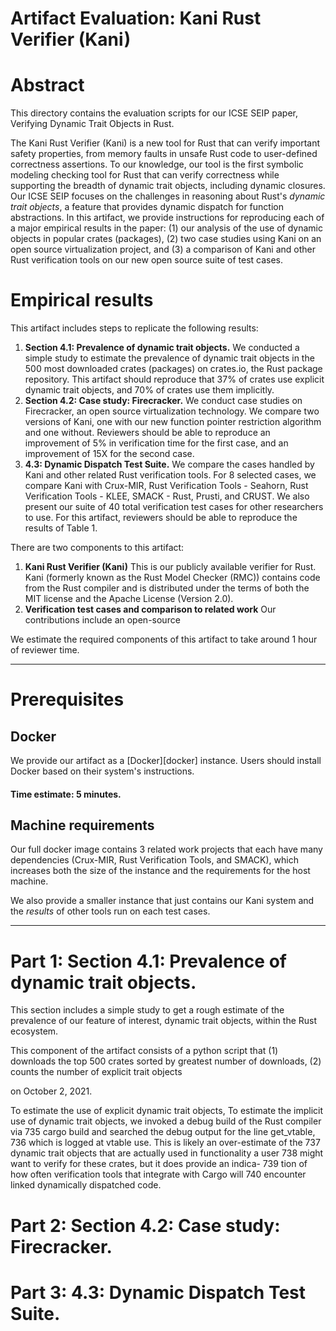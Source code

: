 # Artifact Evaluation: Kani Rust Verifier (Kani)


# Abstract
This directory contains the evaluation scripts for our ICSE SEIP paper, Verifying Dynamic Trait Objects in Rust.

The Kani Rust Verifier (Kani) is a new tool for Rust that can verify important safety properties, from memory faults in unsafe Rust code to user-defined correctness assertions. 
To our knowledge, our tool is the first symbolic modeling checking tool for Rust that can verify correctness while supporting the breadth of dynamic trait objects, including dynamic closures. 
Our ICSE SEIP focuses on the challenges in reasoning about Rust's _dynamic trait objects_, a feature that provides dynamic dispatch for function abstractions.
In this artifact, we provide instructions for reproducing each of a major empirical results in the paper: (1) our analysis of the use of dynamic objects in popular crates (packages), (2) two case studies using Kani on an open source virtualization project, and (3) a comparison of Kani and other Rust verification tools on our new open source suite of test cases. 


# Empirical results

This artifact includes steps to replicate the following results:

1. **Section 4.1: Prevalence of dynamic trait objects.** We conducted a simple study to estimate the prevalence of dynamic trait objects in the 500 most downloaded crates (packages) on crates.io, the Rust package repository.  This artifact should reproduce that 37% of crates use explicit dynamic trait objects, and 70% of crates use them implicitly.
2. **Section 4.2: Case study: Firecracker.** We conduct case studies on Firecracker, an open source virtualization technology.
We compare two versions of Kani, one with our new function pointer restriction algorithm and one without. Reviewers should be able to reproduce an improvement of 5% in verification time for the first case, and an improvement of 15X for the second case.
3. **4.3: Dynamic Dispatch Test Suite.** We compare the cases handled by Kani and other related Rust verification tools. For 8 selected cases, we compare Kani with Crux-MIR, Rust Verification Tools - Seahorn, Rust Verification Tools - KLEE, SMACK - Rust, Prusti, and CRUST. We also present our suite of 40 total verification test cases for other researchers to use. For this artifact, reviewers should be able to reproduce the results of Table 1.

There are two components to this artifact:
1. **Kani Rust Verifier (Kani)** This is our publicly available verifier for Rust. Kani (formerly known as the Rust Model Checker (RMC)) contains code from the Rust compiler and is distributed under the terms of both the MIT license and the Apache License (Version 2.0).
2. **Verification test cases and comparison to related work** Our contributions include an open-source 
  
We estimate the required components of this artifact to take around 1 hour of reviewer time.

----

# Prerequisites

## Docker

We provide our artifact as a [Docker][docker] instance. Users should install Docker based on their system's instructions.

#### Time estimate: 5 minutes.

## Machine requirements

Our full docker image contains 3 related work projects that each have many dependencies (Crux-MIR, Rust Verification Tools, and SMACK), which increases both the size of the instance and the requirements for the host machine.

We also provide a smaller instance that just contains our Kani system and the _results_ of other tools run on each test cases.

----

# Part 1: Section 4.1: Prevalence of dynamic trait objects.

This section includes a simple study to get a rough estimate of the prevalence of our feature of interest, dynamic trait objects, within the Rust ecosystem. 

This component of the artifact consists of a python script that (1) downloads the top 500 crates sorted by greatest number of downloads, (2) counts the number of explicit trait objects 

 on October 2, 2021. 

To estimate the use of explicit dynamic trait objects, 
To estimate the implicit use of dynamic trait objects, we invoked a debug build of the Rust compiler via
735 cargo build and searched the debug output for the line get_vtable,
736 which is logged at vtable use. This is likely an over-estimate of the
737 dynamic trait objects that are actually used in functionality a user
738 might want to verify for these crates, but it does provide an indica-
739 tion of how often verification tools that integrate with Cargo will
740 encounter linked dynamically dispatched code.

# Part 2: Section 4.2: Case study: Firecracker.

# Part 3: 4.3: Dynamic Dispatch Test Suite.